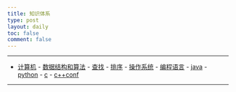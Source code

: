```yaml
---
title: 知识体系
type: post
layout: daily
toc: false
comment: false
---
```


---

 - [计算机](/gknows/计算机)   - [数据结构和算法](/gknows/数据结构和算法)     - [查找](/gknows/查找)     - [排序](/gknows/排序)   - [操作系统](/gknows/操作系统)   - [编程语言](/gknows/编程语言)     - [java](/gknows/java)     - [python](/gknows/python)     - [c](/gknows/c)     - [c++conf](/gknows/c++conf)

---


